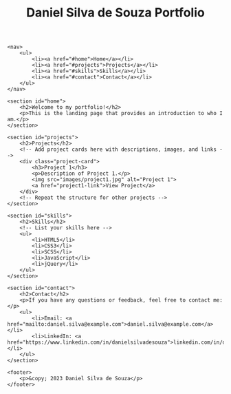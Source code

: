 <!DOCTYPE html>
<html>
<head>
    <meta charset="UTF-8">
    <title>Daniel Silva de Souza Portfolio</title>
    <!-- Add your CSS and JavaScript links here -->
    <link rel="stylesheet" href="css/styles.css">
    <script src="js/main.js"></script>
</head>
<body>
    <header>
        <h1>Daniel Silva de Souza Portfolio</h1>
    </header>

    <nav>
        <ul>
            <li><a href="#home">Home</a></li>
            <li><a href="#projects">Projects</a></li>
            <li><a href="#skills">Skills</a></li>
            <li><a href="#contact">Contact</a></li>
        </ul>
    </nav>

    <section id="home">
        <h2>Welcome to my portfolio!</h2>
        <p>This is the landing page that provides an introduction to who I am.</p>
    </section>

    <section id="projects">
        <h2>Projects</h2>
        <!-- Add project cards here with descriptions, images, and links -->
        <div class="project-card">
            <h3>Project 1</h3>
            <p>Description of Project 1.</p>
            <img src="images/project1.jpg" alt="Project 1">
            <a href="project1-link">View Project</a>
        </div>
        <!-- Repeat the structure for other projects -->
    </section>

    <section id="skills">
        <h2>Skills</h2>
        <!-- List your skills here -->
        <ul>
            <li>HTML5</li>
            <li>CSS3</li>
            <li>SCSS</li>
            <li>JavaScript</li>
            <li>jQuery</li>
        </ul>
    </section>

    <section id="contact">
        <h2>Contact</h2>
        <p>If you have any questions or feedback, feel free to contact me:</p>
        <ul>
            <li>Email: <a href="mailto:daniel.silva@example.com">daniel.silva@example.com</a></li>
            <li>LinkedIn: <a href="https://www.linkedin.com/in/danielsilvadesouza">linkedin.com/in/danielsilvadesouza</a></li>
        </ul>
    </section>

    <footer>
        <p>&copy; 2023 Daniel Silva de Souza</p>
    </footer>
</body>
</html>
